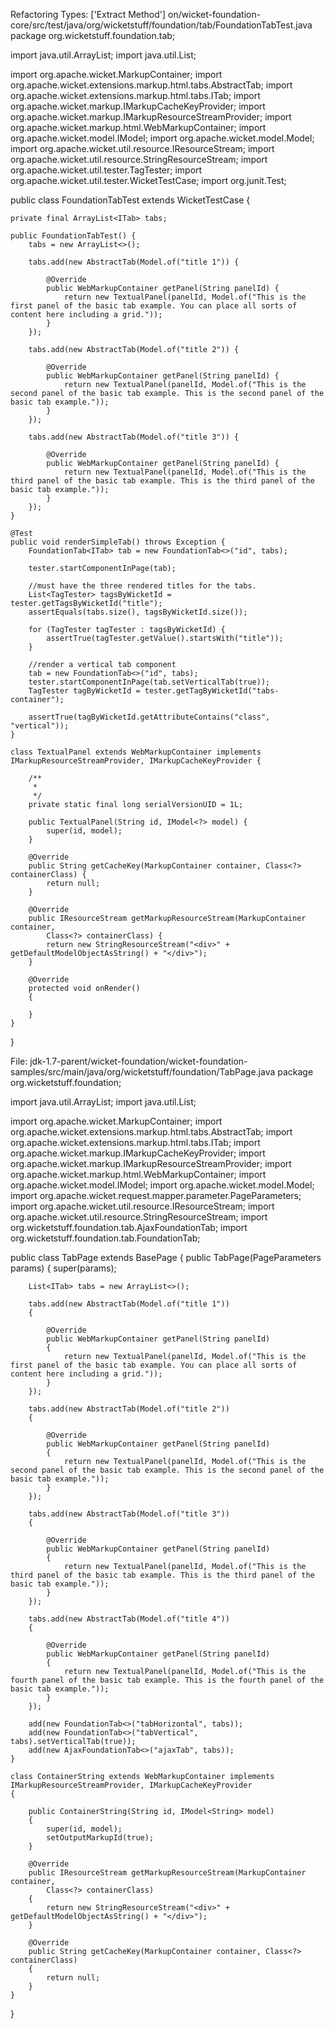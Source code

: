 Refactoring Types: ['Extract Method']
on/wicket-foundation-core/src/test/java/org/wicketstuff/foundation/tab/FoundationTabTest.java
package org.wicketstuff.foundation.tab;

import java.util.ArrayList;
import java.util.List;

import org.apache.wicket.MarkupContainer;
import org.apache.wicket.extensions.markup.html.tabs.AbstractTab;
import org.apache.wicket.extensions.markup.html.tabs.ITab;
import org.apache.wicket.markup.IMarkupCacheKeyProvider;
import org.apache.wicket.markup.IMarkupResourceStreamProvider;
import org.apache.wicket.markup.html.WebMarkupContainer;
import org.apache.wicket.model.IModel;
import org.apache.wicket.model.Model;
import org.apache.wicket.util.resource.IResourceStream;
import org.apache.wicket.util.resource.StringResourceStream;
import org.apache.wicket.util.tester.TagTester;
import org.apache.wicket.util.tester.WicketTestCase;
import org.junit.Test;

public class FoundationTabTest extends WicketTestCase {
	
	private final ArrayList<ITab> tabs;

	public FoundationTabTest() {
		tabs = new ArrayList<>();

		tabs.add(new AbstractTab(Model.of("title 1")) {

			@Override
			public WebMarkupContainer getPanel(String panelId) {
				return new TextualPanel(panelId, Model.of("This is the first panel of the basic tab example. You can place all sorts of content here including a grid."));
			}
		});

		tabs.add(new AbstractTab(Model.of("title 2")) {

			@Override
			public WebMarkupContainer getPanel(String panelId) {
				return new TextualPanel(panelId, Model.of("This is the second panel of the basic tab example. This is the second panel of the basic tab example."));
			}
		});
		
		tabs.add(new AbstractTab(Model.of("title 3")) {

			@Override
			public WebMarkupContainer getPanel(String panelId) {
				return new TextualPanel(panelId, Model.of("This is the third panel of the basic tab example. This is the third panel of the basic tab example."));
			}
		});
	}
	
	@Test
	public void renderSimpleTab() throws Exception {
		FoundationTab<ITab> tab = new FoundationTab<>("id", tabs);
		
		tester.startComponentInPage(tab);
		
		//must have the three rendered titles for the tabs.
		List<TagTester> tagsByWicketId = tester.getTagsByWicketId("title");
		assertEquals(tabs.size(), tagsByWicketId.size());
		
		for (TagTester tagTester : tagsByWicketId) {
			assertTrue(tagTester.getValue().startsWith("title"));
		}
		
		//render a vertical tab component
		tab = new FoundationTab<>("id", tabs);
		tester.startComponentInPage(tab.setVerticalTab(true));
		TagTester tagByWicketId = tester.getTagByWicketId("tabs-container");
		
		assertTrue(tagByWicketId.getAttributeContains("class", "vertical"));
	}
	
	class TextualPanel extends WebMarkupContainer implements IMarkupResourceStreamProvider, IMarkupCacheKeyProvider {

		/**
		 * 
		 */
		private static final long serialVersionUID = 1L;

		public TextualPanel(String id, IModel<?> model) {
			super(id, model);
		}

		@Override
		public String getCacheKey(MarkupContainer container, Class<?> containerClass) {
			return null;
		}

		@Override
		public IResourceStream getMarkupResourceStream(MarkupContainer container,
			Class<?> containerClass) {
			return new StringResourceStream("<div>" + getDefaultModelObjectAsString() + "</div>");
		}

		@Override
		protected void onRender()
		{
			
		}
	}
}


File: jdk-1.7-parent/wicket-foundation/wicket-foundation-samples/src/main/java/org/wicketstuff/foundation/TabPage.java
package org.wicketstuff.foundation;

import java.util.ArrayList;
import java.util.List;

import org.apache.wicket.MarkupContainer;
import org.apache.wicket.extensions.markup.html.tabs.AbstractTab;
import org.apache.wicket.extensions.markup.html.tabs.ITab;
import org.apache.wicket.markup.IMarkupCacheKeyProvider;
import org.apache.wicket.markup.IMarkupResourceStreamProvider;
import org.apache.wicket.markup.html.WebMarkupContainer;
import org.apache.wicket.model.IModel;
import org.apache.wicket.model.Model;
import org.apache.wicket.request.mapper.parameter.PageParameters;
import org.apache.wicket.util.resource.IResourceStream;
import org.apache.wicket.util.resource.StringResourceStream;
import org.wicketstuff.foundation.tab.AjaxFoundationTab;
import org.wicketstuff.foundation.tab.FoundationTab;

public class TabPage extends BasePage
{
	public TabPage(PageParameters params)
	{
		super(params);

		List<ITab> tabs = new ArrayList<>();

		tabs.add(new AbstractTab(Model.of("title 1"))
		{

			@Override
			public WebMarkupContainer getPanel(String panelId)
			{
				return new TextualPanel(panelId, Model.of("This is the first panel of the basic tab example. You can place all sorts of content here including a grid."));
			}
		});

		tabs.add(new AbstractTab(Model.of("title 2"))
		{

			@Override
			public WebMarkupContainer getPanel(String panelId)
			{
				return new TextualPanel(panelId, Model.of("This is the second panel of the basic tab example. This is the second panel of the basic tab example."));
			}
		});
		
		tabs.add(new AbstractTab(Model.of("title 3"))
		{

			@Override
			public WebMarkupContainer getPanel(String panelId)
			{
				return new TextualPanel(panelId, Model.of("This is the third panel of the basic tab example. This is the third panel of the basic tab example."));
			}
		});
		
		tabs.add(new AbstractTab(Model.of("title 4"))
		{

			@Override
			public WebMarkupContainer getPanel(String panelId)
			{
				return new TextualPanel(panelId, Model.of("This is the fourth panel of the basic tab example. This is the fourth panel of the basic tab example."));
			}
		});

		add(new FoundationTab<>("tabHorizontal", tabs));
		add(new FoundationTab<>("tabVertical", tabs).setVerticalTab(true));
		add(new AjaxFoundationTab<>("ajaxTab", tabs));
	}
	
	class ContainerString extends WebMarkupContainer implements IMarkupResourceStreamProvider, IMarkupCacheKeyProvider
	{

		public ContainerString(String id, IModel<String> model)
		{
			super(id, model);
			setOutputMarkupId(true);
		}

		@Override
		public IResourceStream getMarkupResourceStream(MarkupContainer container,
			Class<?> containerClass)
		{
			return new StringResourceStream("<div>" + getDefaultModelObjectAsString() + "</div>");
		}

		@Override
		public String getCacheKey(MarkupContainer container, Class<?> containerClass)
		{
			return null;
		}
	}
}
